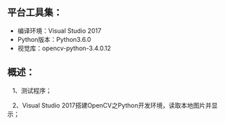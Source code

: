 ## 平台工具集：
- 编译环境：Visual Studio 2017
- Python版本：Python3.6.0
- 视觉库：opencv-python-3.4.0.12

## 概述：
    1、测试程序；
    
    2、Visual Studio 2017搭建OpenCV之Python开发环境，读取本地图片并显示；
